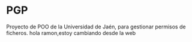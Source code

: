 PGP
===

Proyecto de POO de la Universidad de Jaén, para gestionar permisos de ficheros.
hola ramon,estoy cambiando desde la web

